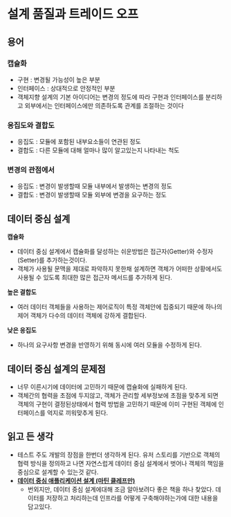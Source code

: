 # 설계 품질과 트레이드 오프

## 용어

### 캡슐화

- 구현 : 변경될 가능성이 높은 부분
- 인터페이스 : 상대적으로 안정적인 부분
- 객체지향 설계의 기본 아이디어는 변경의 정도에 따라 구현과 인터페이스를 분리하고 외부에서는 인터페이스에만 의존하도록 관계를 조절하는 것이다

### 응집도와 결합도

- 응집도 : 모듈에 포함된 내부요소들이 연관된 정도
- 결합도 : 다른 모듈에 대해 얼마나 많이 알고있는지 나타내는 척도

### 변경의 관점에서

- 응집도 : 변경이 발생할때 모듈 내부에서 발생하는 변경의 정도
- 결합도 : 변경이 발생할때 모듈 외부에 변경을 요구하는 정도

## 데이터 중심 설계

**캡슐화**

- 데이터 중심 설계에서 캡슐화를 달성하는 쉬운방법은 접근자(Getter)와 수정자(Setter)를 추가하는것이다.
- 객체가 사용될 문맥을 제대로 파악하지 못한채 설계하면 객체가 어떠한 상황에서도 사용될 수 있도록 최대한 많은 접근자 메서드를 추가하게 된다.

**높은 결합도**

- 여러 데이터 객체들을 사용하는 제어로직이 특정 객체안에 집중되기 때문에 하나의 제어 객체가 다수의 데이터 객체에 강하게 결합된다.

**낮은 응집도**

- 하나의 요구사항 변경을 반영하기 위해 동시에 여러 모듈을 수정하게 된다.

## 데이터 중심 설계의 문제점

- 너무 이른시기에 데이터에 고민하기 때문에 캡슐화에 실패하게 된다.
- 객체간의 협력을 초점에 두지않고, 객체가 관리할 세부정보에 초점을 맞추게 되면 객체의 구현이 결정된상태에서 협력 방법을 고민하기 때문에 이미 구현된 객체에 인터페이스를 억지로 끼워맞추게 된다.

## 읽고 든 생각

- 테스트 주도 개발의 장점을 한번더 생각하게 된다. 유저 스토리를 기반으로 객체의 협력 방식을 정의하고 나면 자연스럽게 데이터 중심 설계에서 벗어나 객체의 책임을 중심으로 설계할 수 있는것 같다.
- [**데이터 중심 애플리케이션 설계 (마틴 클레프만)**](https://www.aladin.co.kr/shop/wproduct.aspx?ItemId=140018308)
    - 번외지만, 데이터 중심 설계에대해 조금 알아보려다 좋은 책을 하나 찾았다. 데이터를 저장하고 처리하는데 인프라를 어떻게 구축해야하는가에 대한 내용을 담고있다. 
